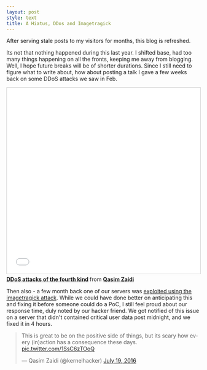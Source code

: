 ```yaml
---
layout: post
style: text
title: A Hiatus, DDos and Imagetragick
---
```


After serving stale posts to my visitors for months, this blog is refreshed. 

Its not that nothing happened during this last year. I shifted base, had too many things happening on all the fronts, keeping me away from blogging. Well, I hope future breaks will be of shorter durations. Since I still need to figure what to write about, how about posting a talk I gave a few weeks back on some DDoS attacks we saw in Feb. 

<iframe src="//www.slideshare.net/slideshow/embed_code/key/1E04E4KaCCVPuA" width="595" height="485" frameborder="0" marginwidth="0" marginheight="0" scrolling="no" style="border:1px solid #CCC; border-width:1px; margin-bottom:5px; max-width: 100%;" allowfullscreen> </iframe> <div style="margin-bottom:5px"> <strong> <a href="//www.slideshare.net/qasim/cybersecurity-64281861" title="Cyber-security" target="_blank">DDoS attacks of the fourth kind</a> </strong> from <strong><a href="//www.slideshare.net/qasim" target="_blank">Qasim Zaidi</a></strong> </div>

Then also - a few month back one of our servers was [exploited using the imagetragick attack](https://blog.hrdn.us/how-i-hacked-imagetragick/). While we could have done better on anticipating this and fixing it before someone could do a PoC, I still feel proud about our response time, duly noted by our hacker friend. We got notified of this issue on a server that didn't contained critical user data post midnight, and we fixed it in 4 hours. 

<blockquote class="twitter-tweet" data-lang="en"><p lang="en" dir="ltr">This is great to be on the positive side of things, but its scary how every (in)action has a consequence these days. <a href="https://t.co/1SsC6zTOoQ">pic.twitter.com/1SsC6zTOoQ</a></p>&mdash; Qasim Zaidi (@kernelhacker) <a href="https://twitter.com/kernelhacker/status/755435421853626368">July 19, 2016</a></blockquote>
<script async src="//platform.twitter.com/widgets.js" charset="utf-8"></script>
